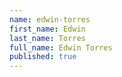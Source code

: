 ```yaml
---
name: edwin-torres
first_name: Edwin
last_name: Torres
full_name: Edwin Torres
published: true
---
```

